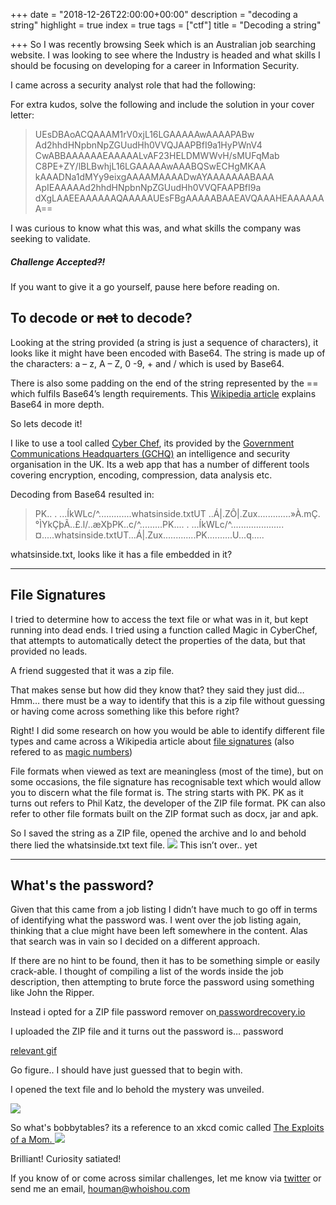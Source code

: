 +++
date = "2018-12-26T22:00:00+00:00"
description = "decoding a string"
highlight = true
index = true
tags = ["ctf"]
title = "Decoding a string"

+++
So I was recently browsing Seek which is an Australian job searching website. I was looking to see where the Industry is headed and what skills I should be focusing on developing for a career in Information Security.

I came across a security analyst role that had the following:

For extra kudos, solve the following and include the solution in your cover letter:

> UEsDBAoACQAAAM1rV0xjL16LGAAAAAwAAAAPABw
> Ad2hhdHNpbnNpZGUudHh0VVQJAAPBfI9a1HyPWnV4
> CwABBAAAAAAEAAAAALvAF23HELDMWWvH/sMUFqMab
> C8PE+ZY/lBLBwhjL16LGAAAAAwAAABQSwECHgMKAA
> kAAADNa1dMYy9eixgAAAAMAAAADwAYAAAAAAABAAA
> ApIEAAAAAd2hhdHNpbnNpZGUudHh0VVQFAAPBfI9a
> dXgLAAEEAAAAAAQAAAAAUEsFBgAAAAABAAEAVQAAAHEAAAAAAA==

I was curious to know what this was, and what skills the company was seeking to validate.

##### Challenge Accepted~~?~~!

If you want to give it a go yourself, pause here before reading on.

## To decode or ~~not~~ to decode?

Looking at the string provided (a string is just a sequence of characters), it looks like it might have been encoded with Base64. The string is made up of the characters: a – z, A – Z, 0 -9, + and / which is used by Base64. 

There is also some padding on the end of the string represented by the == which fulfils Base64’s length requirements. This [Wikipedia article](https://en.wikipedia.org/wiki/Base64) explains Base64 in more depth.

So lets decode it!

I like to use a tool called [Cyber Chef](https://gchq.github.io/CyberChef/), its provided by the [Government Communications Headquarters (GCHQ)](https://www.gchq.gov.uk/) an intelligence and security organisation in the UK. Its a web app that has a number of different tools covering encryption, encoding, compression, data analysis etc.

Decoding from Base64 resulted in:

> PK..
> .	...ÍkWLc/^.............whatsinside.txtUT	..Á|.ZÔ|.Zux.............»À.mÇ.°ÌYkÇþÃ..£.l/..æXþPK..c/^.........PK....
> .	...ÍkWLc/^.....................¤.....whatsinside.txtUT...Á|.Zux.............PK..........U...q.....

whatsinside.txt, looks like it has a file embedded in it?

***

## File Signatures

I tried to determine how to access the text file or what was in it, but kept running into dead ends. I tried using a function called Magic in CyberChef, that attempts to automatically detect the properties of the data, but that provided no leads.

A friend suggested that it was a zip file.

That makes sense but how did they know that? they said they just did…
Hmm… there must be a way to identify that this is a zip file without guessing or having come across something like this before right?

Right! I did some research on how you would be able to identify different file types and came across a Wikipedia article about [file signatures](https://en.wikipedia.org/wiki/List_of_file_signatures) (also refered to as [magic numbers]( https://en.wikipedia.org/wiki/Magic_number_(programming)))

File formats when viewed as text are meaningless (most of the time), but on some occasions, the file signature has recognisable text which would allow you to discern what the file format is. The string starts with PK. PK as it turns out refers to Phil Katz, the developer of the ZIP file format.
PK can also refer to other file formats built on the ZIP format such as docx, jar and apk.

So I saved the string as a ZIP file, opened the archive and lo and behold there lied the whatsinside.txt text file.
![](/uploads/passwordneeded.png)
This isn’t over.. yet

***

## What's the password?

Given that this came from a job listing I didn’t have much to go off in terms of identifying what the password was.
I went over the job listing again, thinking that a clue might have been left somewhere in the content.
Alas that search was in vain so I decided on a different approach.

If there are no hint to be found, then it has to be something simple or easily crack-able. I thought of compiling a list of the words inside the job description, then attempting to brute force the password using something like John the Ripper.

Instead i opted for a ZIP file password remover on[ passwordrecovery.io]( passwordrecovery.io)

I uploaded the ZIP file and it turns out the password is… password

[relevant gif](https://media.giphy.com/media/12Wg70eAHyifPW/giphy.gif)

Go figure.. I should have just guessed that to begin with.

I opened the text file and lo behold the mystery was unveiled.

![](/uploads/whatsinside.png)

So what's bobbytables? its a reference to an xkcd comic called [The Exploits of a Mom. ](https://xkcd.com/327/)![](/uploads/exploits_of_a_mom.png)

Brilliant! Curiosity satiated!

If you know of or come across similar challenges, let me know via [twitter]() or send me an email, houman@whoishou.com